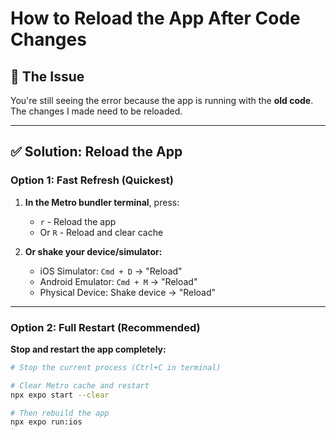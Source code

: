 # How to Reload the App After Code Changes

## 🔄 **The Issue**

You're still seeing the error because the app is running with the **old code**. The changes I made need to be reloaded.

---

## ✅ **Solution: Reload the App**

### **Option 1: Fast Refresh (Quickest)**

1. **In the Metro bundler terminal**, press:
   - `r` - Reload the app
   - Or `R` - Reload and clear cache

2. **Or shake your device/simulator:**
   - iOS Simulator: `Cmd + D` → "Reload"
   - Android Emulator: `Cmd + M` → "Reload"
   - Physical Device: Shake device → "Reload"

---

### **Option 2: Full Restart (Recommended)**

**Stop and restart the app completely:**

```bash
# Stop the current process (Ctrl+C in terminal)

# Clear Metro cache and restart
npx expo start --clear

# Then rebuild the app
npx expo run:ios
# or
npx expo run:android
```

---

### **Option 3: Clean Build (If still having issues)**

```bash
# iOS
cd ios
rm -rf Pods Podfile.lock
pod install
cd ..
npx expo run:ios

# Android
cd android
./gradlew clean
cd ..
npx expo run:android
```

---

## 🔍 **What Changed**

I made the frame processor more robust with:

### **1. Better Type Conversion**
```typescript
// Old: Number(bounds.x)
// New: parseFloat(bounds.x)
const faceX = parseFloat(bounds.x) || 0;
```

### **2. Validation Checks**
```typescript
// Skip invalid faces
if (!face || !face.bounds) return;
if (faceWidth <= 0 || faceHeight <= 0) return;
```

### **3. Safe Sigma Calculation**
```typescript
// Ensure sigma is always a valid number >= 1
const sigma = Math.max(1, parseFloat(String(blurRadius)) / 2);
```

### **4. Pre-calculated Rect Values**
```typescript
// Calculate all values before passing to drawRect
const rectX = faceX - padding;
const rectY = faceY - padding;
const rectWidth = faceWidth + padding * 2;
const rectHeight = faceHeight + padding * 2;

frame.drawRect({ x: rectX, y: rectY, width: rectWidth, height: rectHeight }, paint);
```

---

## 🎯 **After Reloading**

You should see:
```
✅ Face detected! Count: 1
✅ Face detected! Count: 1
✅ Face detected! Count: 1
(No more errors!)
```

---

## ⚠️ **If Still Getting Errors**

### **Check the Error Details**

The new error logging will show more info:
```javascript
Error details: {
  message: "...",
  stack: "...",
  blurRadius: "number",
  enableFaceBlur: "boolean"
}
```

### **Possible Issues:**

1. **App not reloaded** - Try Option 2 (Full Restart)
2. **Cache issue** - Try Option 3 (Clean Build)
3. **Different error** - Check the new error details

---

## 📝 **Quick Checklist**

- [ ] Stop the current app
- [ ] Clear Metro cache: `npx expo start --clear`
- [ ] Rebuild: `npx expo run:ios` or `npx expo run:android`
- [ ] Test face blur
- [ ] Check console for errors
- [ ] Verify blur applies smoothly

---

## 🚀 **Expected Behavior**

After reloading:
1. Open video recording screen
2. Face blur toggle is ON by default
3. Camera shows your face
4. Face is blurred in real-time
5. **No console errors**
6. Blur follows face movement smoothly

---

## 💡 **Pro Tip**

If you're actively developing, keep the Metro bundler running and use Fast Refresh (`r` key) for quick iterations. Only do full rebuilds when:
- Adding new native dependencies
- Changing native code
- Experiencing persistent cache issues
- After major code changes

---

## 🎉 **Summary**

**The fix is in the code, but you need to reload the app to see it!**

**Quickest way:**
```bash
# In Metro terminal, press 'r' to reload
# Or rebuild:
npx expo run:ios
```

Then test the face blur - it should work without errors! 🎬

